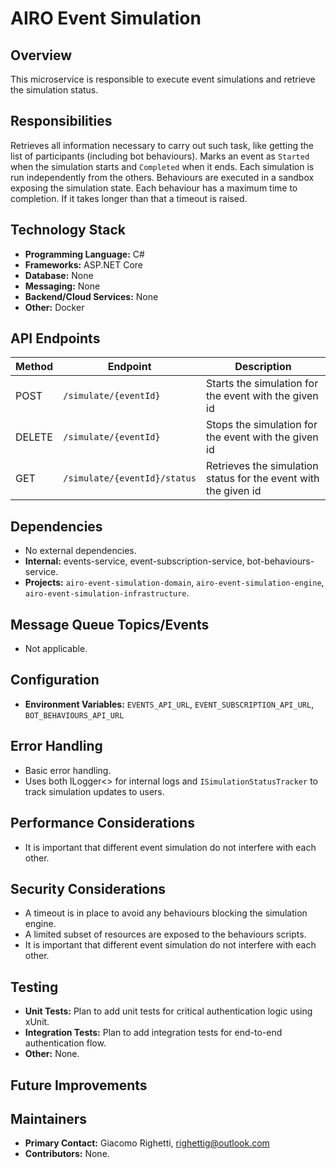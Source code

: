 # AIRO Event Simulation

## Overview
This microservice is responsible to execute event simulations and retrieve the simulation status.

## Responsibilities
Retrieves all information necessary to carry out such task, like getting the list of participants (including bot behaviours).
Marks an event as `Started` when the simulation starts and `Completed` when it ends.
Each simulation is run independently from the others. 
Behaviours are executed in a sandbox exposing the simulation state.
Each behaviour has a maximum time to completion. If it takes longer than that a timeout is raised.

## Technology Stack
- **Programming Language:** C#
- **Frameworks:** ASP.NET Core
- **Database:** None
- **Messaging:** None
- **Backend/Cloud Services:** None
- **Other:** Docker

## API Endpoints
| Method | Endpoint                     | Description                                                     |
|--------|------------------------------|-----------------------------------------------------------------|
| POST   | `/simulate/{eventId}`        | Starts the simulation for the event with the given id           |
| DELETE | `/simulate/{eventId}`        | Stops the simulation for the event with the given id            |
| GET    | `/simulate/{eventId}/status` | Retrieves the simulation status for the event with the given id |

## Dependencies
- No external dependencies.
- **Internal:** events-service, event-subscription-service, bot-behaviours-service.
- **Projects:** `airo-event-simulation-domain`, `airo-event-simulation-engine`, `airo-event-simulation-infrastructure`.

## Message Queue Topics/Events
- Not applicable.

## Configuration
- **Environment Variables:** `EVENTS_API_URL`, `EVENT_SUBSCRIPTION_API_URL`, `BOT_BEHAVIOURS_API_URL`

## Error Handling
- Basic error handling.
- Uses both ILogger<> for internal logs and `ISimulationStatusTracker` to track simulation updates to users.

## Performance Considerations
- It is important that different event simulation do not interfere with each other.

## Security Considerations
- A timeout is in place to avoid any behaviours blocking the simulation engine. 
- A limited subset of resources are exposed to the behaviours scripts.
- It is important that different event simulation do not interfere with each other.

## Testing
- **Unit Tests:** Plan to add unit tests for critical authentication logic using xUnit.
- **Integration Tests:** Plan to add integration tests for end-to-end authentication flow.
- **Other:** None.

## Future Improvements

## Maintainers
- **Primary Contact:** Giacomo Righetti, righettig@outlook.com
- **Contributors:** None.
